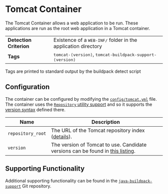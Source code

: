 # Tomcat Container
The Tomcat Container allows a web application to be run.  These applications are run as the root web application in a Tomcat container.

<table>
  <tr>
    <td><strong>Detection Criterion</strong></td><td>Existence of a <tt>WEB-INF/</tt> folder in the application directory</td>
  </tr>
  <tr>
    <td><strong>Tags</strong></td><td><tt>tomcat-&lang;version&rang;</tt>, <tt>tomcat-buildpack-support-&lang;version&rang;</tt></td>
  </tr>
</table>
Tags are printed to standard output by the buildpack detect script


## Configuration
The container can be configured by modifying the [`config/tomcat.yml`][tomcat_yml] file.  The container uses the [`Repository` utility support][util_repositories] and so it supports the [version syntax][version_syntax] defined there.

[tomcat_yml]: ../config/tomcat.yml
[util_repositories]: util-repositories.md
[version_syntax]: util-repositories.md#version-syntax-and-ordering

| Name | Description
| ---- | -----------
| `repository_root` | The URL of the Tomcat repository index ([details][util_repositories]).
| `version` | The version of Tomcat to use. Candidate versions can be found in [this listing][tomcat_index_yml].

[tomcat_index_yml]: http://download.pivotal.io.s3.amazonaws.com/tomcat/lucid/x86_64/index.yml


## Supporting Functionality
Additional supporting functionality can be found in the [`java-buildpack-support`][java_buildpack_support] Git repository.

[java_buildpack_support]: https://github.com/cloudfoundry/java-buildpack-support
